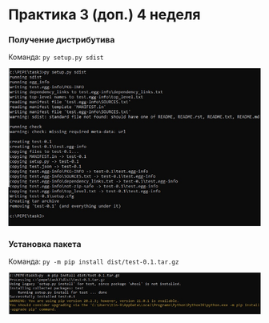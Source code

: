 # Практика 3 (доп.) 4 неделя

### Получение дистрибутива

Команда: `py setup.py sdist`

![Getting the distribution](source/sdist.png)

### Установка пакета

Команда: `py -m pip install dist/test-0.1.tar.gz`

![Getting the distribution](source/install.png)
